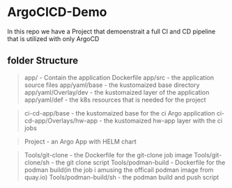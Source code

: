# ArgoCICD-Demo

In this repo we have a Project that demoenstrait a full CI and CD pipeline that is utilized with only ArgoCD

## folder Structure

> app/ - Contain the application Dockerfile
> app/src - the application source files
> app/yaml/base - the kustomaized base directory
> app/yaml/Overlay/dev - the kustomaized layer of the application
> app/yaml/def - the k8s resources that is needed for the project

> ci-cd-app/base - the kustomaized base for the ci Argo application
> ci-cd-app/Overlays/hw-app - the kustomaized hw-app layer with the ci jobs

> Project - an Argo App with HELM chart

> Tools/git-clone - the Dockerfile for the git-clone job image
> Tools/git-clone/sh - the git clone script
> Tools/podman-build - Dockerfile for the podman build(in the job i amusing the officail podman image from quay.io)
> Tools/podman-build/sh - the podman build and push script


